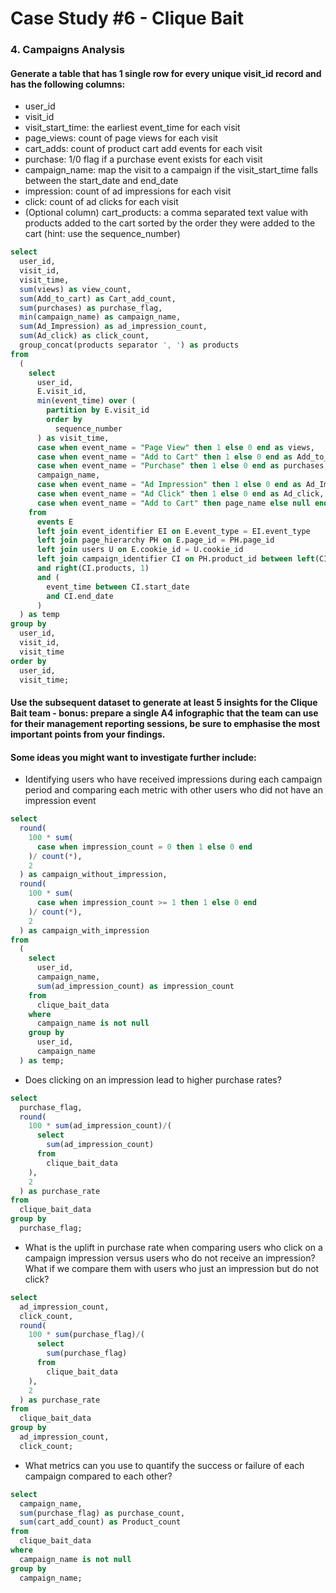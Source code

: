 # Case Study #6 - Clique Bait
### 4. Campaigns Analysis
#### Generate a table that has 1 single row for every unique visit_id record and has the following columns:
- user_id
- visit_id
- visit_start_time: the earliest event_time for each visit
- page_views: count of page views for each visit
- cart_adds: count of product cart add events for each visit
- purchase: 1/0 flag if a purchase event exists for each visit
- campaign_name: map the visit to a campaign if the visit_start_time falls between the start_date and end_date
- impression: count of ad impressions for each visit
- click: count of ad clicks for each visit
- (Optional column) cart_products: a comma separated text value with products added to the cart sorted by the order they were added to the cart (hint: use the sequence_number)
````sql
select 
  user_id, 
  visit_id, 
  visit_time, 
  sum(views) as view_count, 
  sum(Add_to_cart) as Cart_add_count, 
  sum(purchases) as purchase_flag, 
  min(campaign_name) as campaign_name, 
  sum(Ad_Impression) as ad_impression_count, 
  sum(Ad_click) as click_count, 
  group_concat(products separator ', ') as products 
from 
  (
    select 
      user_id, 
      E.visit_id, 
      min(event_time) over (
        partition by E.visit_id 
        order by 
          sequence_number
      ) as visit_time, 
      case when event_name = "Page View" then 1 else 0 end as views, 
      case when event_name = "Add to Cart" then 1 else 0 end as Add_to_cart, 
      case when event_name = "Purchase" then 1 else 0 end as purchases, 
      campaign_name, 
      case when event_name = "Ad Impression" then 1 else 0 end as Ad_Impression, 
      case when event_name = "Ad Click" then 1 else 0 end as Ad_click, 
      case when event_name = "Add to Cart" then page_name else null end as products 
    from 
      events E 
      left join event_identifier EI on E.event_type = EI.event_type 
      left join page_hierarchy PH on E.page_id = PH.page_id 
      left join users U on E.cookie_id = U.cookie_id 
      left join campaign_identifier CI on PH.product_id between left(CI.products, 1) 
      and right(CI.products, 1) 
      and (
        event_time between CI.start_date 
        and CI.end_date
      )
  ) as temp 
group by 
  user_id, 
  visit_id, 
  visit_time 
order by 
  user_id, 
  visit_time;
````

#### Use the subsequent dataset to generate at least 5 insights for the Clique Bait team - bonus: prepare a single A4 infographic that the team can use for their management reporting sessions, be sure to emphasise the most important points from your findings.
#### Some ideas you might want to investigate further include:
- Identifying users who have received impressions during each campaign period and comparing each metric with other users who did not have an impression event
````sql
select 
  round(
    100 * sum(
      case when impression_count = 0 then 1 else 0 end
    )/ count(*), 
    2
  ) as campaign_without_impression, 
  round(
    100 * sum(
      case when impression_count >= 1 then 1 else 0 end
    )/ count(*), 
    2
  ) as campaign_with_impression 
from 
  (
    select 
      user_id, 
      campaign_name, 
      sum(ad_impression_count) as impression_count 
    from 
      clique_bait_data 
    where 
      campaign_name is not null 
    group by 
      user_id, 
      campaign_name
  ) as temp;
````

- Does clicking on an impression lead to higher purchase rates?
````sql
select 
  purchase_flag, 
  round(
    100 * sum(ad_impression_count)/(
      select 
        sum(ad_impression_count) 
      from 
        clique_bait_data
    ), 
    2
  ) as purchase_rate 
from 
  clique_bait_data 
group by 
  purchase_flag;
````

- What is the uplift in purchase rate when comparing users who click on a campaign impression versus users who do not receive an impression? What if we compare them with users who just an impression but do not click?
````sql
select 
  ad_impression_count, 
  click_count, 
  round(
    100 * sum(purchase_flag)/(
      select 
        sum(purchase_flag) 
      from 
        clique_bait_data
    ), 
    2
  ) as purchase_rate 
from 
  clique_bait_data 
group by 
  ad_impression_count, 
  click_count;
````

- What metrics can you use to quantify the success or failure of each campaign compared to each other?
````sql
select 
  campaign_name, 
  sum(purchase_flag) as purchase_count, 
  sum(cart_add_count) as Product_count 
from 
  clique_bait_data 
where 
  campaign_name is not null 
group by 
  campaign_name;
````
